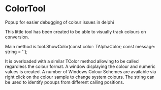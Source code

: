 # ColorTool
Popup for easier debugging of colour issues in delphi

This little tool has been created to be able to visually track colours on conversion.

Main method is tool.ShowColor(const color: TAlphaColor; const message: string = '');

It is overloaded with a similar TColor method allowing to be called regardless the colour format.
A window displaying the colour and numeric values is created. A number of Windows Colour Schemes are
available via right click on the colour sample to change system colours.
The string can be used to identify popups from different calling positions.
